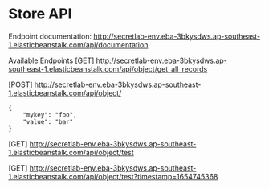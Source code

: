 # Store API

Endpoint documentation: http://secretlab-env.eba-3bkysdws.ap-southeast-1.elasticbeanstalk.com/api/documentation

Available Endpoints
[GET] http://secretlab-env.eba-3bkysdws.ap-southeast-1.elasticbeanstalk.com/api/object/get_all_records

[POST] http://secretlab-env.eba-3bkysdws.ap-southeast-1.elasticbeanstalk.com/api/object/
```
{
    "mykey": "foo",
    "value": "bar"
}
```
[GET] http://secretlab-env.eba-3bkysdws.ap-southeast-1.elasticbeanstalk.com/api/object/test

[GET] http://secretlab-env.eba-3bkysdws.ap-southeast-1.elasticbeanstalk.com/api/object/test?timestamp=1654745368
